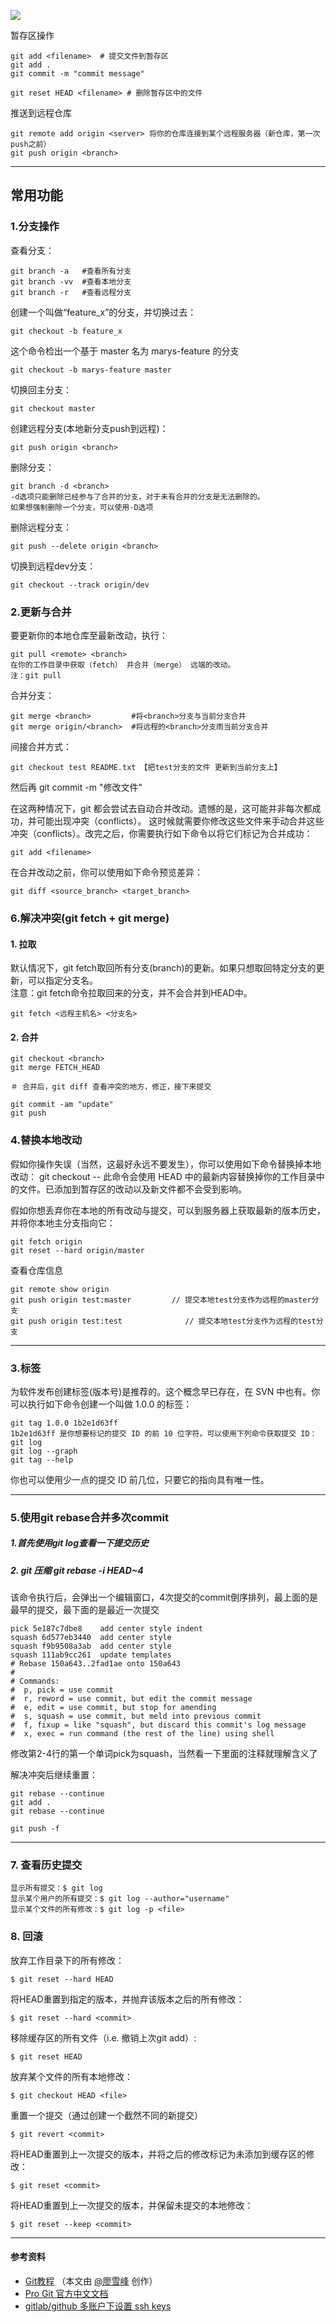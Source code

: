 ![](http://7xi2wq.com1.z0.glb.clouddn.com/20160317142617.jpg)

暂存区操作

	git add <filename>  # 提交文件到暂存区
	git add .
	git commit -m "commit message" 
	
	git reset HEAD <filename> # 删除暂存区中的文件

推送到远程仓库

	git remote add origin <server> 将你的仓库连接到某个远程服务器（新仓库，第一次push之前）
	git push origin <branch>


------------

## 常用功能
### 1.分支操作
查看分支：

	git branch -a   #查看所有分支
	git branch -vv  #查看本地分支
	git branch -r   #查看远程分支
创建一个叫做“feature_x”的分支，并切换过去：  
	
	git checkout -b feature_x  
	
这个命令检出一个基于 master 名为 marys-feature 的分支   

	git checkout -b marys-feature master

切换回主分支：  

	git checkout master  
	
创建远程分支(本地新分支push到远程)：
	
	git push origin <branch>
	
删除分支： 
	
	git branch -d <branch>
	-d选项只能删除已经参与了合并的分支，对于未有合并的分支是无法删除的。
	如果想强制删除一个分支，可以使用-D选项
删除远程分支：

	git push --delete origin <branch>
切换到远程dev分支：
	
	git checkout --track origin/dev
	
### 2.更新与合并
要更新你的本地仓库至最新改动，执行：  

	git pull <remote> <branch> 
	在你的工作目录中获取（fetch） 并合并（merge） 远端的改动。  
	注：git pull 
合并分支：
	
	git merge <branch>         #将<branch>分支与当前分支合并
	git merge origin/<branch>  #将远程的<branch>分支雨当前分支合并
间接合并方式：

	git checkout test README.txt 【把test分支的文件 更新到当前分支上】
	
然后再 git commit -m "修改文件"

在这两种情况下，git 都会尝试去自动合并改动。遗憾的是，这可能并非每次都成功，并可能出现冲突（conflicts）。 这时候就需要你修改这些文件来手动合并这些冲突（conflicts）。改完之后，你需要执行如下命令以将它们标记为合并成功：
	
	git add <filename>

在合并改动之前，你可以使用如下命令预览差异：

	git diff <source_branch> <target_branch>
	
### 6.解决冲突(git fetch + git merge)
#### 1. 拉取
默认情况下，git fetch取回所有分支(branch)的更新。如果只想取回特定分支的更新，可以指定分支名。  
注意：git fetch命令拉取回来的分支，并不会合并到HEAD中。

	git fetch <远程主机名> <分支名>  
#### 2. 合并

	git checkout <branch>
	git merge FETCH_HEAD
	
	＃ 合并后，git diff 查看冲突的地方，修正，接下来提交
	
	git commit -am "update"
	git push 
	
### 4.替换本地改动

假如你操作失误（当然，这最好永远不要发生），你可以使用如下命令替换掉本地改动：
git checkout -- <filename>
此命令会使用 HEAD 中的最新内容替换掉你的工作目录中的文件。已添加到暂存区的改动以及新文件都不会受到影响。

假如你想丢弃你在本地的所有改动与提交，可以到服务器上获取最新的版本历史，并将你本地主分支指向它：

	git fetch origin
	git reset --hard origin/master


查看仓库信息

	git remote show origin 
	git push origin test:master         // 提交本地test分支作为远程的master分支
	git push origin test:test              // 提交本地test分支作为远程的test分支

------------

### 3.标签
为软件发布创建标签(版本号)是推荐的。这个概念早已存在，在 SVN 中也有。你可以执行如下命令创建一个叫做 1.0.0 的标签：

	git tag 1.0.0 1b2e1d63ff
	1b2e1d63ff 是你想要标记的提交 ID 的前 10 位字符。可以使用下列命令获取提交 ID：
	git log
	git log --graph
	git tag --help
	
你也可以使用少一点的提交 ID 前几位，只要它的指向具有唯一性。  

------------

### 5.使用git rebase合并多次commit
##### 1.首先使用git log查看一下提交历史
##### 2. git 压缩  git rebase -i HEAD~4
该命令执行后，会弹出一个编辑窗口，4次提交的commit倒序排列，最上面的是最早的提交，最下面的是最近一次提交

    pick 5e187c7dbe8    add center style indent  
    squash 6d577eb3440  add center style  
    squash f9b9508a3ab  add center style  
    squash 111ab9cc261  update templates  
    # Rebase 150a643..2fad1ae onto 150a643  
    #  
    # Commands:  
    #  p, pick = use commit  
    #  r, reword = use commit, but edit the commit message  
    #  e, edit = use commit, but stop for amending  
    #  s, squash = use commit, but meld into previous commit  
    #  f, fixup = like "squash", but discard this commit's log message  
    #  x, exec = run command (the rest of the line) using shell 
    
修改第2-4行的第一个单词pick为squash，当然看一下里面的注释就理解含义了

解决冲突后继续重置：

	git rebase --continue
	git add .  
	git rebase --continue  
	
	git push -f 

------------


### 7. 查看历史提交

	显示所有提交：$ git log
	显示某个用户的所有提交：$ git log --author="username"  
	显示某个文件的所有修改：$ git log -p <file>

### 8. 回滚
放弃工作目录下的所有修改：

	$ git reset --hard HEAD
	
将HEAD重置到指定的版本，并抛弃该版本之后的所有修改：

	$ git reset --hard <commit>
移除缓存区的所有文件（i.e. 撤销上次git add）:

	$ git reset HEAD
放弃某个文件的所有本地修改：

	$ git checkout HEAD <file>
重置一个提交（通过创建一个截然不同的新提交）

	$ git revert <commit>
将HEAD重置到上一次提交的版本，并将之后的修改标记为未添加到缓存区的修改：

	$ git reset <commit>
将HEAD重置到上一次提交的版本，并保留未提交的本地修改：

	$ git reset --keep <commit>

------------

#### 参考资料
* [Git教程](http://www.liaoxuefeng.com/wiki/0013739516305929606dd18361248578c67b8067c8c017b000) （本文由 [@廖雪峰](http://weibo.com/liaoxuefeng) 创作）
* [Pro Git 官方中文文档](https://git-scm.com/book/zh/v2)
* [gitlab/github 多账户下设置 ssh keys](https://segmentfault.com/a/1190000002994742)